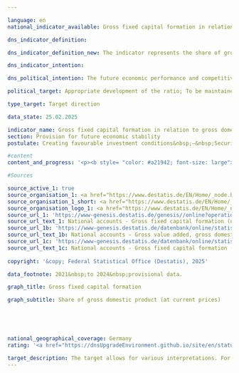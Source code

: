 ```yaml
---

language: en        
national_indicator_available: Gross fixed capital formation in relation to gross domestic product (<abbr title="Gross domestic product" tabindex="0">GDP</abbr>) (investment ratio)        

dns_indicator_definition:         

dns_indicator_definition_new: The indicator represents the share of gross fixed capital formation in nominal gross domestic product (<abbr title="Gross domestic product" tabindex="0">GDP</abbr>), <abbr title="that is to say (id est)" tabindex="0">i.e.</abbr> in current prices (in per cent). Gross fixed capital formation comprises the acquisition (<abbr title="that is to say (id est)" tabindex="0">i.e.</abbr> acquisitions less disposals, excluding depreciation) of fixed assets by resident economic units. Significant improvements to existing fixed assets are also included.        

dns_indicator_intention:         

dns_political_intention: The future economic performance and competitiveness of an economy depend crucially on the investments made by companies and the state.        

political_target: Appropriate development of the ratio; To be maintained until 2030        

type_target: Target direction        

data_state: 25.02.2025        

indicator_name: Gross fixed capital formation in relation to gross domestic product (GDP) (investment ratio)        
section: Provision for future economic stability        
postulate: Creating favourable investment conditions&nbsp;–&nbsp;Securing long-term prosperity        

#content         
content_and_progress: '<p><b style= "color: #a21942; font-size: large">8.3&nbsp;Gross fixed capital formation in relation to gross domestic product (<abbr title="Gross domestic product" tabindex="0">GDP</abbr>) (investment ratio)</b><br><br>The investment ratio is considered a key economic indicator for future economic development. It represents the ratio of gross fixed capital formation to gross domestic product (<abbr title="Gross domestic product" tabindex="0">GDP</abbr>).<br><br>Gross fixed capital formation comprises the value of assets acquired or constructed by domestic economic units for use in the production process for more than one year. It consists of equipment (machinery and equipment, including military weapons systems), buildings (residential and non-residential), and other assets (largely consisting of research and development, software, and databases). Impairment of equipment and assets is not taken into account.<br><br>The investment ratio is calculated by the Federal Statistical Office within the framework of national accounts (SNA) according to internationally harmonized standards&nbsp;–&nbsp;in particular on the basis of the European System of National and Regional Accounts (<abbr title="European System of National and Regional Accounts" tabindex="0">ESA</abbr>).<br><br>At the beginning of the 1990s, the investment ratio was just under 25%, but within about ten years it fell to its current low of 18.8&nbsp;%. Since 2009, the investment ratio has grown moderately and relatively steadily until 2022. Between 2022&nbsp;and 2024, the ratio declined comparatively significantly and, according to preliminary data, was most recently at 20.9&nbsp;%. Gross fixed capital formation totaled 898&nbsp;billion euros in 2024, of which 126&nbsp;billion euros was attributable to the government sector and 772&nbsp;billion euros to the non-government sector.<br><br>While construction investments have consistently accounted for around 50&nbsp;% of investments since 1991, the shares of equipment and other investments have changed significantly: While 40&nbsp;% of investments were made in capital goods in 1991, this share fell to 29&nbsp;% by 2024. During the same period, the share of investments in research and development as well as in software and databases rose from 11&nbsp;% to 19&nbsp;%.<br><br>In addition to the breakdown by product groups, gross fixed capital formation can also be broken down by the economic sectors in which the investments were made. The smallest share in 2023&nbsp;was recorded in agriculture, forestry, and fishing, at 1.4&nbsp;%. Manufacturing accounted for approximately 22&nbsp;% of investments (1991: over 28&nbsp;%). The remaining 76% was invested in the services sector (1991: 70&nbsp;%). Within the services sector, real estate and housing was the most strongly represented, accounting for 33&nbsp;% of the total.<br><br>Despite rising nominal investment, Germany remains weak in terms of investment by international standards. Since 1996, the investment rate has consistently been below the average of the Organisation for Economic Co-operation and Development (<abbr title="Organisation for Economic Co-operation and Development" tabindex="0">OECD</abbr>), which was 22.4&nbsp;% in 2023.</p>'                

#Sources        

source_active_1: true
source_organisation_1: <a href="https://www.destatis.de/EN/Home/_node.html" target="_blank">Federal Statistical Office</a>
source_organisation_1_short: <a href="https://www.destatis.de/EN/Home/_node.html" target="_blank">Federal Statistical Office</a>
source_organisation_logo_1: <a href="https://www.destatis.de/EN/Home/_node.html" target="_blank"><img src="https://dnsTestEnvironment.github.io/dns-indicators/public/OrgImgEn/destatis.png" alt="Federal Statistical Office" title=" Click here to visit the homepage of the organizationFederal Statistical Office" style="height:60px; width:148px; border:transparent"/></a>
source_url_1: 'https://www-genesis.destatis.de/genesis//online?operation=table&code=81000-0023&bypass=true&levelindex=0&levelid=1660823284613&language=en'
source_url_text_1: National accounts - Gross fixed capital formation (nominal/price-adjusted)&nbsp;–&nbsp;GENESIS online 81000-0023
source_url_1b: 'https://www-genesis.destatis.de/datenbank/online/statistic/81000/table/81000-0001'
source_url_text_1b: National accounts - Gross value added, gross domestic product (nominal/price-adjusted)&nbsp;–&nbsp;GENESIS online 81000-0001
source_url_1c: 'https://www-genesis.destatis.de/datenbank/online/statistic/81000/table/81000-0129'
source_url_text_1c: National accounts - Gross fixed capital formation (nominal/price-adjusted)&nbsp;–&nbsp;GENESIS online 81000-0129
        
copyright: '&copy; Federal Statistical Office (Destatis), 2025'        

data_footnote: 2021&nbsp;to 2024&nbsp;provisional data.        

graph_title: Gross fixed capital formation        

graph_subtitle: Share of gross domestic product (at current prices)        

        

                

national_geographical_coverage: Germany        
rating: '<a href="https://dnsUpgradeEnvironment.github.io/site/en/status"><img src="https://sdg-indikatoren.de/public/Wettersymbole/Blitz.png" title="In 2024 neither the average value nor the last change pointed in the right direction." alt="Weathersymbol: Thuder strom"/></a>'        

target_description: The target allows for various interpretations. For the assessment of the indicator carried out here, it is assumed that the ratio of gross fixed capital formation to gross domestic product should increase.<br><br>Based on the formulation of the target, it is not relevant for the assessment of the indicator whether the increase is achieved by an increase in the numerator or a reduction in the denominator. The values of indicator 8.3&nbsp;fell both in 2024&nbsp;and on average between 2019&nbsp;and 2024, <abbr title="that is to say (id est)" tabindex="0">i.e.</abbr> the values did not develop in the desired direction. Indicator 8.3&nbsp;is rated as "Thunderstorm" for the year 2024.        
---
```


